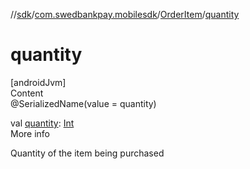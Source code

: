 //[sdk](../../../index.md)/[com.swedbankpay.mobilesdk](../index.md)/[OrderItem](index.md)/[quantity](quantity.md)



# quantity  
[androidJvm]  
Content  
@SerializedName(value = quantity)  
  
val [quantity](quantity.md): [Int](https://kotlinlang.org/api/latest/jvm/stdlib/kotlin/-int/index.html)  
More info  


Quantity of the item being purchased

  



